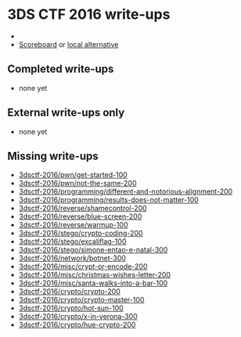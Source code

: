 # 3DS CTF 2016 write-ups

* <TODO>
* [Scoreboard](TODO) or [local alternative](TODOLOCAL)

## Completed write-ups

* none yet

## External write-ups only

* none yet

## Missing write-ups

* [3dsctf-2016/pwn/get-started-100](3dsctf-2016/pwn/get-started-100)
* [3dsctf-2016/pwn/not-the-same-200](3dsctf-2016/pwn/not-the-same-200)
* [3dsctf-2016/programming/different-and-notorious-alignment-200](3dsctf-2016/programming/different-and-notorious-alignment-200)
* [3dsctf-2016/programming/results-does-not-matter-100](3dsctf-2016/programming/results-does-not-matter-100)
* [3dsctf-2016/reverse/shamecontrol-200](3dsctf-2016/reverse/shamecontrol-200)
* [3dsctf-2016/reverse/blue-screen-200](3dsctf-2016/reverse/blue-screen-200)
* [3dsctf-2016/reverse/warmup-100](3dsctf-2016/reverse/warmup-100)
* [3dsctf-2016/stego/crypto-coding-200](3dsctf-2016/stego/crypto-coding-200)
* [3dsctf-2016/stego/excaliflag-100](3dsctf-2016/stego/excaliflag-100)
* [3dsctf-2016/stego/simone-entao-e-natal-300](3dsctf-2016/stego/simone-entao-e-natal-300)
* [3dsctf-2016/network/botnet-300](3dsctf-2016/network/botnet-300)
* [3dsctf-2016/misc/crypt-or-encode-200](3dsctf-2016/misc/crypt-or-encode-200)
* [3dsctf-2016/misc/christmas-wishes-letter-200](3dsctf-2016/misc/christmas-wishes-letter-200)
* [3dsctf-2016/misc/santa-walks-into-a-bar-100](3dsctf-2016/misc/santa-walks-into-a-bar-100)
* [3dsctf-2016/crypto/crypto-200](3dsctf-2016/crypto/crypto-200)
* [3dsctf-2016/crypto/crypto-master-100](3dsctf-2016/crypto/crypto-master-100)
* [3dsctf-2016/crypto/hot-sun-100](3dsctf-2016/crypto/hot-sun-100)
* [3dsctf-2016/crypto/x-in-verona-300](3dsctf-2016/crypto/x-in-verona-300)
* [3dsctf-2016/crypto/hue-crypto-200](3dsctf-2016/crypto/hue-crypto-200)